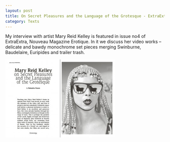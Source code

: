 ```yaml
---
layout: post
title: On Secret Pleasures and the Language of the Grotesque - ExtraExtra
category: Texts
---
```


My interview with artist Mary Reid Kelley is featured in issue no4 of ExtraExtra, Nouveau Magazine Erotique. In it we discuss her video works – delicate and bawdy monochrome set pieces merging Swinburne, Baudelaire, Euripides and trailer trash.

![04-27-15](/assets/img/04-27-15.jpg)
